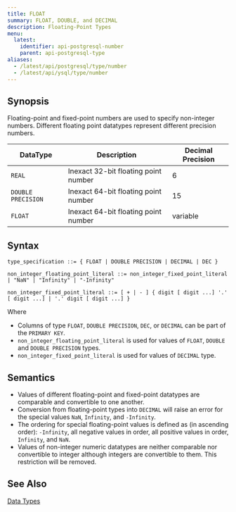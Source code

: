 ```yaml
---
title: FLOAT
summary: FLOAT, DOUBLE, and DECIMAL
description: Floating-Point Types
menu:
  latest:
    identifier: api-postgresql-number
    parent: api-postgresql-type
aliases:
  - /latest/api/postgresql/type/number
  - /latest/api/ysql/type/number
---
```


## Synopsis
Floating-point and fixed-point numbers are used to specify non-integer numbers. Different floating point datatypes represent different precision numbers.

DataType | Description | Decimal Precision |
---------|-----|-----|
`REAL` | Inexact 32-bit floating point number | 6 |
`DOUBLE PRECISION` | Inexact 64-bit floating point number | 15 |
`FLOAT` | Inexact 64-bit floating point number | variable |

## Syntax

```
type_specification ::= { FLOAT | DOUBLE PRECISION | DECIMAL | DEC }

non_integer_floating_point_literal ::= non_integer_fixed_point_literal | "NaN" | "Infinity" | "-Infinity"

non_integer_fixed_point_literal ::= [ + | - ] { digit [ digit ...] '.' [ digit ...] | '.' digit [ digit ...] }

```

Where

- Columns of type `FLOAT`, `DOUBLE PRECISION`, `DEC`, or `DECIMAL` can be part of the `PRIMARY KEY`.
- `non_integer_floating_point_literal` is used for values of `FLOAT`, `DOUBLE` and `DOUBLE PRECISION` types.
- `non_integer_fixed_point_literal` is used for values of `DECIMAL` type.

## Semantics

- Values of different floating-point and fixed-point datatypes are comparable and convertible to one another.
- Conversion from floating-point types into `DECIMAL` will raise an error for the special values `NaN`, `Infinity`, and `-Infinity`.
- The ordering for special floating-point values is defined as (in ascending order): `-Infinity`, all negative values in order, all positive values in order, `Infinity`, and `NaN`.
- Values of non-integer numeric datatypes are neither comparable nor convertible to integer although integers are convertible to them. This restriction will be removed.

## See Also

[Data Types](../type)
